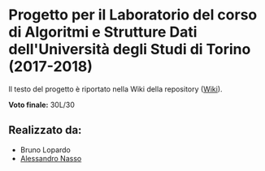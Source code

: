 # Progetto per il Laboratorio del corso di Algoritmi e Strutture Dati dell'Università degli Studi di Torino (2017-2018)
Il testo del progetto è riportato nella Wiki della repository ([Wiki](https://github.com/BrunoLopardo/ASD-17-18/wiki/Traccia-progetto)).

**Voto finale:** 30L/30

## Realizzato da:

  - Bruno Lopardo
  - [Alessandro Nasso](https://github.com/alessandronasso)
